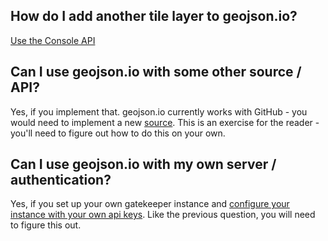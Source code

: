 ## How do I add another tile layer to geojson.io?

[Use the Console API](https://github.com/mapbox/geojson.io/blob/gh-pages/API.md#console-api)

## Can I use geojson.io with some other source / API?

Yes, if you implement that. geojson.io currently works with GitHub - you would need to implement a new [source](https://github.com/mapbox/geojson.io/tree/gh-pages/src/source).
This is an exercise for the reader - you'll need to figure out how to do this on your own.

## Can I use geojson.io with my own server / authentication?

Yes, if you set up your own gatekeeper instance and [configure your instance with your own api keys](https://github.com/mapbox/geojson.io/blob/gh-pages/src/config.js).
Like the previous question, you will need to figure this out.
